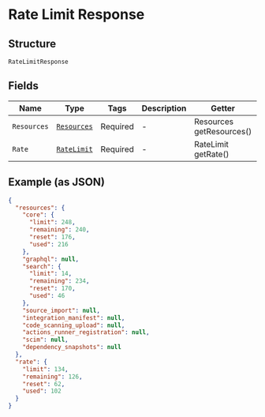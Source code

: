 
# Rate Limit Response

## Structure

`RateLimitResponse`

## Fields

| Name | Type | Tags | Description | Getter | Setter |
|  --- | --- | --- | --- | --- | --- |
| `Resources` | [`Resources`](../../doc/models/resources.md) | Required | - | Resources getResources() | setResources(Resources resources) |
| `Rate` | [`RateLimit`](../../doc/models/rate-limit.md) | Required | - | RateLimit getRate() | setRate(RateLimit rate) |

## Example (as JSON)

```json
{
  "resources": {
    "core": {
      "limit": 248,
      "remaining": 240,
      "reset": 176,
      "used": 216
    },
    "graphql": null,
    "search": {
      "limit": 14,
      "remaining": 234,
      "reset": 170,
      "used": 46
    },
    "source_import": null,
    "integration_manifest": null,
    "code_scanning_upload": null,
    "actions_runner_registration": null,
    "scim": null,
    "dependency_snapshots": null
  },
  "rate": {
    "limit": 134,
    "remaining": 126,
    "reset": 62,
    "used": 102
  }
}
```

